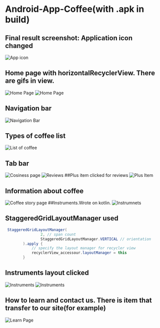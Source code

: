 # Android-App-Coffee(with .apk in build) 

## Final result screenshot: Application icon changed
![App icon](https://i.imgur.com/FfJg3XV.jpg)


## Home page with horizontalRecyclerView. There are gifs in view.
![Home Page](https://i.imgur.com/1aWOpC9.jpg)
![Home Page](https://i.imgur.com/T5ircKv.jpg)

## Navigation bar
![Navigation Bar](https://i.imgur.com/RuLs2mD.jpg)

## Types of coffee list
![List of coffee](https://i.imgur.com/WdWQjpe.jpg)

## Tab bar 
![Cosiness page](https://i.imgur.com/Eis4yET.jpg)
![Reviews](https://i.imgur.com/ha18Xuv.jpg)
##Plus item clicked for reviews
![Plus Item](https://i.imgur.com/ubXlueL.jpg)

## Information about coffee 
![Coffee story page](https://i.imgur.com/KDcvfhp.jpg)
##Instruments.Wrote on kotlin.
![Instrumnets](https://i.imgur.com/4pTsiKW.jpg)

## StaggeredGridLayoutManager used
```java
 StaggeredGridLayoutManager(
                2, // span count
                StaggeredGridLayoutManager.VERTICAL // orientation
        ).apply {
            // specify the layout manager for recycler view
            recyclerView_accessour.layoutManager = this
        }
```

## Instruments layout clicked 
![Instruments](https://i.imgur.com/ktrfTS8.jpg)
![Instruments](https://i.imgur.com/li0XqmF.jpg)
## How to learn and contact us. There is item that transfer to our site(for example)
![Learn Page](https://i.imgur.com/Fygp48Z.jpg)
